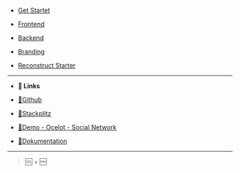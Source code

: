 - [Get Startet](../README.md)

- [Frontend](README-FRONTEND.md)
- [Backend](backend-page.md)
- [Branding](branding-page.md)
- [Reconstruct Starter](reconstruct.md)

---

- **:link: Links**
- [:small_orange_diamond:Github](https://github.com/Ocelot-Social-Community/ocelot-future)
- [:small_orange_diamond:Stackplitz](https://stackblitz.com/~/github.com/ogerly/nuxt-vuetify-storybook)

- [:small_orange_diamond:Demo - Ocelot - Social Network](https://stage.ocelot.social/)

- [:small_orange_diamond:Dokumentation](https://ocelot-social-community.github.io/ocelot-future)

---

> :cool: + :free:
